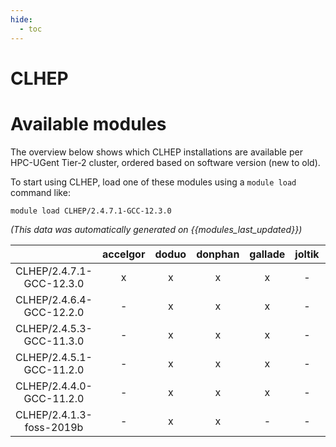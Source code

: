 ```yaml
---
hide:
  - toc
---
```


CLHEP
=====

# Available modules


The overview below shows which CLHEP installations are available per HPC-UGent Tier-2 cluster, ordered based on software version (new to old).

To start using CLHEP, load one of these modules using a `module load` command like:

```shell
module load CLHEP/2.4.7.1-GCC-12.3.0
```

*(This data was automatically generated on {{modules_last_updated}})*  

| |accelgor|doduo|donphan|gallade|joltik|shinx|skitty|
| :---: | :---: | :---: | :---: | :---: | :---: | :---: | :---: |
|CLHEP/2.4.7.1-GCC-12.3.0|x|x|x|x|-|x|x|
|CLHEP/2.4.6.4-GCC-12.2.0|-|x|x|x|-|-|-|
|CLHEP/2.4.5.3-GCC-11.3.0|-|x|x|x|-|-|-|
|CLHEP/2.4.5.1-GCC-11.2.0|-|x|x|x|-|-|-|
|CLHEP/2.4.4.0-GCC-11.2.0|-|x|x|x|-|-|-|
|CLHEP/2.4.1.3-foss-2019b|-|x|x|-|-|-|-|
